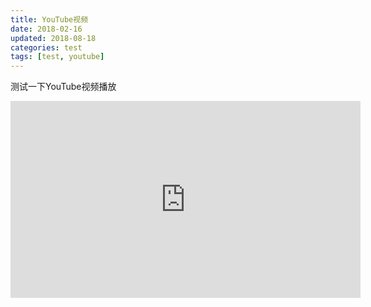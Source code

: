 ```yaml
---
title: YouTube视频
date: 2018-02-16
updated: 2018-08-18
categories: test
tags: [test, youtube]
---
```


测试一下YouTube视频播放

<iframe width="560" height="315" src="https://www.youtube.com/embed/gnk4jFgRd7k" frameborder="0" allow="autoplay; encrypted-media" allowfullscreen></iframe>